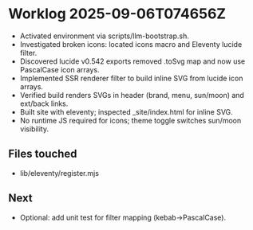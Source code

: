 # Worklog 2025-09-06T074656Z

- Activated environment via scripts/llm-bootstrap.sh.
- Investigated broken icons: located icons macro and Eleventy lucide filter.
- Discovered lucide v0.542 exports removed .toSvg map and now use PascalCase icon arrays.
- Implemented SSR renderer filter to build inline SVG from lucide icon arrays.
- Verified build renders SVGs in header (brand, menu, sun/moon) and ext/back links.
- Built site with eleventy; inspected _site/index.html for inline SVG.
- No runtime JS required for icons; theme toggle switches sun/moon visibility.

## Files touched
- lib/eleventy/register.mjs

## Next
- Optional: add unit test for filter mapping (kebab→PascalCase).
